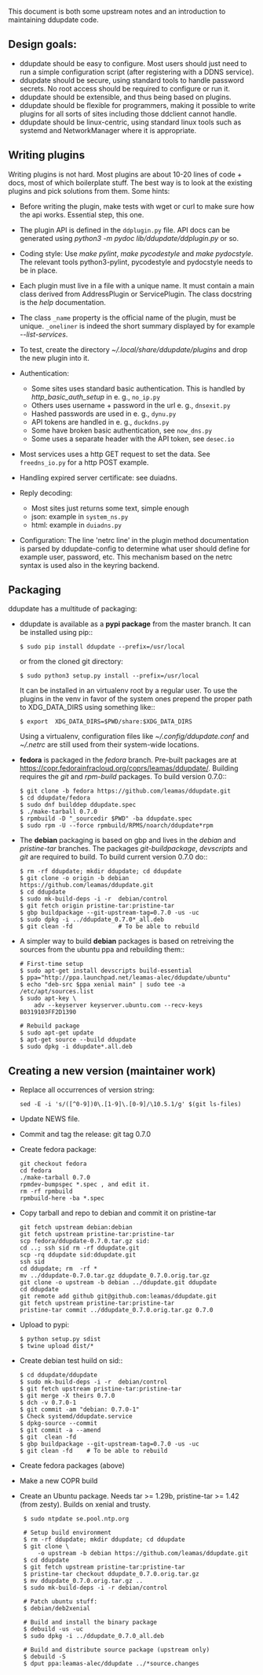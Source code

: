This document is both some upstream notes and an introduction to
maintaining ddupdate code.


Design goals:
-------------

  - ddupdate should be easy to configure. Most users should just need to
    run a simple configuration script (after registering with a DDNS
    service).
  - ddupdate should be secure, using standard tools to handle password
    secrets. No root access should be required to configure or run it.
  - ddupdate should be extensible, and thus being based on plugins.
  - ddupdate should be flexible for programmers, making it possible to
    write plugins for all sorts of sites including those ddclient cannot
    handle.
  - ddupdate should be linux-centric, using standard linux tools such as
    systemd and NetworkManager where it is appropriate.


Writing plugins
---------------

Writing plugins is not hard. Most plugins are about 10-20 lines of code +
docs, most of which boilerplate stuff. The best way is to look at the
existing plugins and pick solutions from them. Some hints:

  - Before writing the plugin, make tests with wget or curl to make
    sure how the api works. Essential step, this one.

  - The plugin API is defined in the ```ddplugin.py``` file. API docs can
    be generated using *python3 -m pydoc lib/ddupdate/ddplugin.py* or so.

  - Coding style: Use *make pylint*, *make pycodestyle* and *make pydocstyle*.
    The relevant tools python3-pylint, pycodestyle and pydocstyle needs
    to be in place.

  - Each plugin must live in a file with a unique name. It must contain a
    main class derived from AddressPlugin or ServicePlugin. The class
    docstring is the *help <plugin>* documentation.

  - The class ```_name``` property is the official name of the plugin, must
    be unique. ```_oneliner``` is indeed the short summary displayed by
    for example *--list-services*.

  - To test, create the directory *~/.local/share/ddupdate/plugins* and
    drop the new plugin into it.

  - Authentication:
      - Some sites uses standard basic authentication. This is handled
        by *http_basic_auth_setup* in e. g., ```no_ip.py```
      - Others uses username + password in the url e. g., ```dnsexit.py```
      - Hashed passwords are used in e. g., ```dynu.py```
      - API tokens are handled in e. g., ```duckdns.py```
      - Some have broken basic authentication, see ```now_dns.py```
      - Some uses a separate header with the API token, see ```desec.io```

  - Most services uses a http GET request to set the data. See
    ```freedns_io.py``` for a http POST example.

  - Handling expired server certificate: see duiadns.

  - Reply decoding:
      - Most sites just returns some text, simple enough
      - json: example in ```system_ns.py```
      - html: example in ```duiadns.py```

  - Configuration:
      The line 'netrc line' in the plugin method documentation is parsed
      by ddupdate-config to determine what user should define for example
      user, password, etc. This mechanism based on the netrc syntax is
      used also in the keyring backend.


Packaging
---------

ddupdate has a multitude of packaging:

  - ddupdate is available as a **pypi package** from the master branch. It
    can be installed using pip::

        $ sudo pip install ddupdate --prefix=/usr/local

    or from the cloned git directory:

        $ sudo python3 setup.py install --prefix=/usr/local

    It can be installed in an virtualenv root by a regular user. To use
    the plugins in the venv in favor of the system ones prepend the proper
    path to XDG\_DATA\_DIRS using something like::

        $ export  XDG_DATA_DIRS=$PWD/share:$XDG_DATA_DIRS

    Using a virtualenv, configuration files like *~/.config/ddupdate.conf*
    and *~/.netrc* are still used from their system-wide locations.

  - **fedora** is packaged in the *fedora* branch.  Pre-built packages are
    at https://copr.fedorainfracloud.org/coprs/leamas/ddupdate/. Building
    requires the *git* and *rpm-build* packages. To build version 0.7.0::

        $ git clone -b fedora https://github.com/leamas/ddupdate.git
        $ cd ddupdate/fedora
        $ sudo dnf builddep ddupdate.spec
        $ ./make-tarball 0.7.0
        $ rpmbuild -D "_sourcedir $PWD" -ba ddupdate.spec
        $ sudo rpm -U --force rpmbuild/RPMS/noarch/ddupdate*rpm

  - The **debian** packaging is based on gbp and lives in the *debian* and
    *pristine-tar* branches.  The packages *git-buildpackage*, *devscripts*
    and *git*  are required to build. To build current version 0.7.0 do::

        $ rm -rf ddupdate; mkdir ddupdate; cd ddupdate
        $ git clone -o origin -b debian https://github.com/leamas/ddupdate.git
        $ cd ddupdate
        $ sudo mk-build-deps -i -r  debian/control
        $ git fetch origin pristine-tar:pristine-tar
        $ gbp buildpackage --git-upstream-tag=0.7.0 -us -uc
        $ sudo dpkg -i ../ddupdate_0.7.0*_all.deb
        $ git clean -fd             # To be able to rebuild

  - A simpler way to build **debian** packages is based on retreiving the
    sources from the ubuntu ppa and rebuilding them::

        # First-time setup
        $ sudo apt-get install devscripts build-essential
        $ ppa="http://ppa.launchpad.net/leamas-alec/ddupdate/ubuntu"
        $ echo "deb-src $ppa xenial main" | sudo tee -a /etc/apt/sources.list
        $ sudo apt-key \
            adv --keyserver keyserver.ubuntu.com --recv-keys B0319103FF2D1390

        # Rebuild package
        $ sudo apt-get update
        $ apt-get source --build ddupdate
        $ sudo dpkg -i ddupdate*.all.deb


Creating a new version (maintainer work)
----------------------------------------

  - Replace all occurrences of version string:

        sed -E -i 's/([^0-9])0\.[1-9]\.[0-9]/\10.5.1/g' $(git ls-files)

  - Update NEWS file.

  - Commit and tag the release: git tag 0.7.0

  - Create fedora package:

        git checkout fedora
        cd fedora
        ./make-tarball 0.7.0
        rpmdev-bumpspec *.spec , and edit it.
        rm -rf rpmbuild
        rpmbuild-here -ba *.spec

  - Copy tarball and repo to debian and commit it on pristine-tar

        git fetch upstream debian:debian
        git fetch upstream pristine-tar:pristine-tar
        scp fedora/ddupdate-0.7.0.tar.gz sid:
        cd ..; ssh sid rm -rf ddupdate.git
        scp -rq ddupdate sid:ddupdate.git
        ssh sid
        cd ddupdate; rm  -rf *
        mv ../ddupdate-0.7.0.tar.gz ddupdate_0.7.0.orig.tar.gz
        git clone -o upstream -b debian ../ddupdate.git ddupdate
        cd ddupdate
        git remote add github git@github.com:leamas/ddupdate.git
        git fetch upstream pristine-tar:pristine-tar
        pristine-tar commit ../ddupdate_0.7.0.orig.tar.gz 0.7.0

  - Upload to pypi:

        $ python setup.py sdist
        $ twine upload dist/*

  - Create debian test huild on sid::

        $ cd ddupdate/ddupdate
        $ sudo mk-build-deps -i -r  debian/control
        $ git fetch upstream pristine-tar:pristine-tar
        $ git merge -X theirs 0.7.0
        $ dch -v 0.7.0-1
        $ git commit -am "debian: 0.7.0-1"
        $ Check systemd/ddupdate.service
        $ dpkg-source --commit
        $ git commit -a --amend
        $ git  clean -fd
        $ gbp buildpackage --git-upstream-tag=0.7.0 -us -uc
        $ git clean -fd    # To be able to rebuild

  - Create fedora packages (above)
  - Make a new COPR build
  - Create an Ubuntu package. Needs tar >= 1.29b, pristine-tar >= 1.42
    (from zesty). Builds on xenial and trusty.

         $ sudo ntpdate se.pool.ntp.org

         # Setup build environment
         $ rm -rf ddupdate; mkdir ddupdate; cd ddupdate
         $ git clone \
             -o upstream -b debian https://github.com/leamas/ddupdate.git
         $ cd ddupdate
         $ git fetch upstream pristine-tar:pristine-tar
         $ pristine-tar checkout ddupdate_0.7.0.orig.tar.gz
         $ mv ddupdate_0.7.0.orig.tar.gz ..
         $ sudo mk-build-deps -i -r debian/control

         # Patch ubuntu stuff:
         $ debian/deb2xenial

         # Build and install the binary package
         $ debuild -us -uc
         $ sudo dpkg -i ../ddupdate_0.7.0_all.deb

         # Build and distribute source package (upstream only)
         $ debuild -S
         $ dput ppa:leamas-alec/ddupdate ../*source.changes
